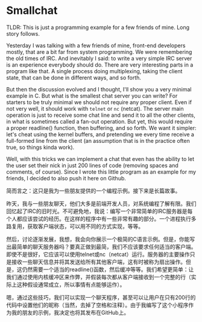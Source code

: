 # Smallchat

TLDR: This is just a programming example for a few friends of mine. Long story follows.

Yesterday I was talking with a few friends of mine, front-end developers mostly, that are a bit far from system programming. We were remembering the old times of IRC. And inevitably I said: to write a very simple IRC server is an experience everybody should do. There are very interesting parts in a program like that. A single process doing multiplexing, taking the client state, that can be done in different ways, and so forth.

But then the discussion evolved and I thought, I'll show you a very minimal example in C. But what is the smallest chat server you can write? For starters to be truly minimal we should not require any proper client. Even if not very well, it should work with `telnet` or `nc` (netcat). The server main operation is just to receive some chat line and send it to all the other clients, in what is sometimes called a fan-out operation. But yet, this would require a proper readline() function, then buffering, and so forth. We want it simpler: let's cheat using the kernel buffers, and pretending we every time receive a full-formed line from the client (an assumption that is in the practice often true, so things kinda work).

Well, with this tricks we can implement a chat that even has the ability to let the user set their nick in just 200 lines of code (removing spaces and comments, of course). Since I wrote this little program as an example for my friends, I decided to also push it here on Github.


简而言之：这只是我为一些朋友提供的一个编程示例。接下来是长篇故事。

昨天，我与一些朋友聊天，他们大多是前端开发人员，对系统编程了解有限。我们回忆起了IRC的旧时光。不可避免地，我说：编写一个非常简单的IRC服务器是每个人都应该尝试的经历。在这样的程序中有一些非常有趣的部分。一个进程执行多路复用，获取客户端状态，可以用不同的方式实现，等等。

然后，讨论逐渐发展，我想，我会向你展示一个极简的C语言示例。但是，你能写出最简单的聊天服务器吗？要真正做到最简，我们不应该要求任何适当的客户端。即使不是很好，它应该可以使用telnet或nc（netcat）运行。服务器的主要操作只是接收一些聊天信息并将其发送给所有其他客户端，这有时被称为扇出操作。但是，这仍然需要一个适当的readline()函数，然后缓冲等等。我们希望更简单：让我们通过使用内核缓冲区来作弊，并假装每次都从客户端接收到一个完整的行（实际上这种假设通常成立，所以事情有点能够运作）。

嗯，通过这些技巧，我们可以实现一个聊天程序，甚至可以让用户在只有200行的代码中设置他们的昵称（当然，去掉了空格和注释）。由于我编写了这个小程序作为我的朋友的示例，我决定也将其发布在GitHub上。